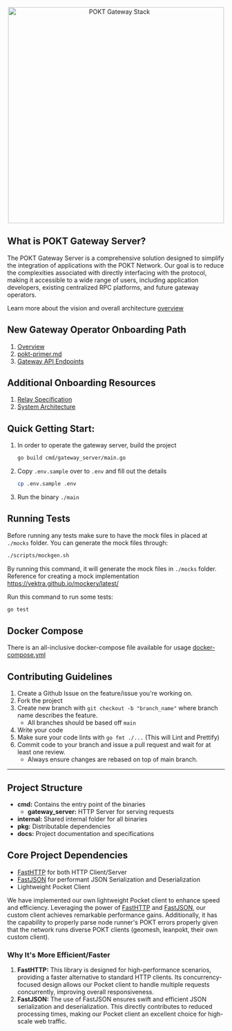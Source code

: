 <div align="center">
<img src="https://github.com/baaspoolsllc/os-gateway/assets/99137075/ced8035d-87da-4fd3-a51b-6c336fadc14c" width="500" alt="POKT Gateway Stack">
</div>

## What is POKT Gateway Server?

The POKT Gateway Server is a comprehensive solution designed to simplify the integration of applications with the POKT Network. Our goal is to reduce the complexities associated with directly interfacing with the protocol, making it accessible to a wide range of users, including application developers, existing centralized RPC platforms, and future gateway operators.

Learn more about the vision and overall architecture [overview](docs%2Foverview.md)

## New Gateway Operator Onboarding Path
1. [Overview](docs%2Foverview.md)
2. [pokt-primer.md](docs%2Fpokt-primer.md)
2. [Gateway API Endpoints](docs%2Fapi-endpoints.md)

## Additional Onboarding Resources
1. [Relay Specification](docs%2Fpokt-relay-specification.md)
3. [System Architecture](docs%2Fsystem-architecture.md)

## Quick Getting Start:
1. In order to operate the gateway server, build the project
    ```sh
    go build cmd/gateway_server/main.go
    ```
2. Copy `.env.sample` over to `.env` and fill out the details
   ```sh
   cp .env.sample .env
    ```
3. Run the binary `./main`

## Running Tests
Before running any tests make sure to have the mock files in placed at `./mocks` folder.
You can generate the mock files through:
```sh
./scripts/mockgen.sh
```
By running this command, it will generate the mock files in `./mocks` folder.
Reference for creating a mock implementation https://vektra.github.io/mockery/latest/

Run this command to run some tests:
```sh
go test
```

## Docker Compose
There is an all-inclusive docker-compose file available for usage [docker-compose.yml](docker-compose.yml)


## Contributing Guidelines
1. Create a Github Issue on the feature/issue you're working on.
2. Fork the project
3. Create new branch with `git checkout -b "branch_name"` where branch name describes the feature.
    - All branches should be based off `main`
3. Write your code
4. Make sure your code lints with `go fmt ./...` (This will Lint and Prettify)
5. Commit code to your branch and issue a pull request and wait for at least one review.
    - Always ensure changes are rebased on top of main branch.

---
## Project Structure

- **cmd:** Contains the entry point of the binaries
    - **gateway_server:** HTTP Server for serving requests
- **internal:** Shared internal folder for all binaries
- **pkg:** Distributable dependencies
- **docs:** Project documentation and specifications

## Core Project Dependencies
- [FastHTTP](https://github.com/valyala/fasthttp) for both HTTP Client/Server
- [FastJSON](https://github.com/pquerna/ffjson) for performant JSON Serialization and Deserialization
- Lightweight Pocket Client

We have implemented our own lightweight Pocket client to enhance speed and efficiency. Leveraging the power of [FastHTTP](https://github.com/valyala/fasthttp) and [FastJSON](https://github.com/pquerna/ffjson), our custom client achieves remarkable performance gains. Additionally, it has the capability to properly parse node runner's POKT errors properly given that the network runs diverse POKT clients (geomesh, leanpokt, their own custom client).

### Why It's More Efficient/Faster
1. **FastHTTP:** This library is designed for high-performance scenarios, providing a faster alternative to standard HTTP clients. Its concurrency-focused design allows our Pocket client to handle multiple requests concurrently, improving overall responsiveness.
2. **FastJSON:** The use of FastJSON ensures swift and efficient JSON serialization and deserialization. This directly contributes to reduced processing times, making our Pocket client an excellent choice for high-scale web traffic.

